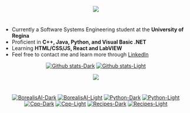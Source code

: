 <!-- Animated Introduction (credits to DenverCoder1) -->
<div align="center">
  <picture>
    <source media="(prefers-color-scheme: dark)" srcset="https://readme-typing-svg.herokuapp.com?font=Fira+Code&size=25&duration=2500&pause=1500&color=FFE2E2&background=FFFFFF00&center=true&vCenter=true&repeat=false&width=435&lines=Hello!;My+Name+is+Mohammad+Zafar" />
    <img src="https://readme-typing-svg.herokuapp.com?font=Fira+Code&size=25&duration=2500&pause=1500&color=001D1D&background=FFFFFF00&center=true&vCenter=true&repeat=false&width=435&lines=Hello!;My+Name+is+Mohammad+Zafar" />
  </picture>
  <h1 />
</div>

<!-- Description -->
<ul>
  <li> Currently a Software Systems Engineering student at the <strong>University of Regina</strong> </li>
  <li> Proficient in <strong>C++, Java, Python, and Visual Basic .NET</strong> </li>
  <li> Learning <strong>HTML/CSS/JS, React and LabVIEW</strong> </li>
  <li> Feel free to contact me and learn more through <a href=https://www.linkedin.com/in/mohammad-zafar-820675219> LinkedIn </a><br /> </li>
</ul>
<!-- Github Stats (credits to Anuraghazra) -->
<div align="center">
  
  [![Github stats-Dark](https://github-readme-stats.vercel.app/api?username=mohammadzfr&show_icons=true&theme=dark&title_color=FFE2E2#gh-dark-mode-only)](https://github.com/anuraghazra/github-readme-stats#gh-dark-mode-only)
[![Github stats-Light](https://github-readme-stats.vercel.app/api?username=mohammadzfr&show_icons=true&theme=default&title_color=001D1D#gh-light-mode-only)](https://github.com/anuraghazra/github-readme-stats#gh-light-mode-only)
  
</div>

<!-- Notable Repositories (credits to DenverCoder1) -->
<div align="center">
  <picture>
    <source media="(prefers-color-scheme: dark)" srcset="https://readme-typing-svg.herokuapp.com?font=Fira+Code&size=25&duration=2500&pause=1500&color=FFE2E2&background=FFFFFF00&center=true&vCenter=true&repeat=false&width=435&lines=Notable+Repositories" />
    <img src="https://readme-typing-svg.herokuapp.com?font=Fira+Code&size=25&duration=2500&pause=1500&color=001D1D&background=FFFFFF00&center=true&vCenter=true&repeat=false&width=435&lines=Notable+Repositories" />
  </picture>
  <h1 />
</div>

<!-- Repository Cards (credits to Anuraghazra) -->
<div align="center">
  
  [![BorealisAI-Dark](https://github-readme-stats.vercel.app/api/pin?username=mohammadzfr&repo=BorealisAI&theme=dark&title_color=FFE2E2#gh-dark-mode-only)](https://github.com/mohammadzfr/BorealisAI#gh-dark-mode-only)
[![BorealisAI-Light](https://github-readme-stats.vercel.app/api/pin?username=mohammadzfr&repo=BorealisAI&theme=light&title_color=001D1D#gh-light-mode-only)](https://github.com/mohammadzfr/BorealisAI#gh-light-mode-only)
    [![Python-Dark](https://github-readme-stats.vercel.app/api/pin?username=mohammadzfr&repo=Python&theme=dark&title_color=FFE2E2#gh-dark-mode-only)](https://github.com/mohammadzfr/Python#gh-dark-mode-only)
[![Python-Light](https://github-readme-stats.vercel.app/api/pin?username=mohammadzfr&repo=Python&theme=light&title_color=001D1D#gh-light-mode-only)](https://github.com/mohammadzfr/Python#gh-light-mode-only)
    [![Cpp-Dark](https://github-readme-stats.vercel.app/api/pin?username=mohammadzfr&repo=C&theme=dark&title_color=FFE2E2#gh-dark-mode-only)](https://github.com/mohammadzfr/C#gh-dark-mode-only)
[![Cpp-Light](https://github-readme-stats.vercel.app/api/pin?username=mohammadzfr&repo=C&theme=light&title_color=001D1D#gh-light-mode-only)](https://github.com/mohammadzfr/C#gh-light-mode-only)
    [![Recipes-Dark](https://github-readme-stats.vercel.app/api/pin?username=mohammadzfr&repo=Recipe-Site&theme=dark&title_color=FFE2E2#gh-dark-mode-only)](https://github.com/mohammadzfr/Recipe-Site#gh-dark-mode-only)
[![Recipes-Light](https://github-readme-stats.vercel.app/api/pin?username=mohammadzfr&repo=Recipe-Site&theme=light&title_color=001D1D#gh-light-mode-only)](https://github.com/mohammadzfr/Recipe-Site#gh-light-mode-only)
  
</div>

